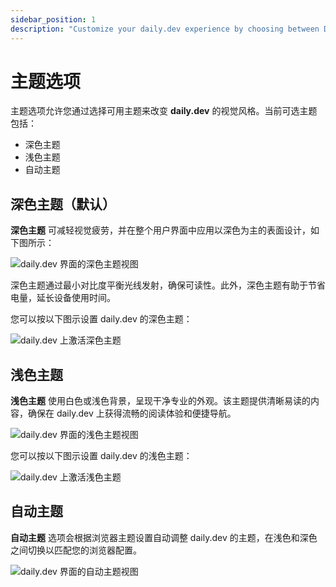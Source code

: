 ```yaml
---
sidebar_position: 1
description: "Customize your daily.dev experience by choosing between Dark, Light, and Auto theme settings for a personalized reading environment."
---
```


# 主题选项

主题选项允许您通过选择可用主题来改变 **daily.dev** 的视觉风格。当前可选主题包括：

- 深色主题
- 浅色主题
- 自动主题

## 深色主题（默认）

**深色主题** 可减轻视觉疲劳，并在整个用户界面中应用以深色为主的表面设计，如下图所示：

![daily.dev 界面的深色主题视图](https://daily-now-res.cloudinary.com/image/upload/v1722601800/docs-v2/6916a1da-db83-41a7-8a6c-590bc7d99b5a.png)

深色主题通过最小对比度平衡光线发射，确保可读性。此外，深色主题有助于节省电量，延长设备使用时间。

您可以按以下图示设置 daily.dev 的深色主题：

![daily.dev 上激活深色主题](https://daily-now-res.cloudinary.com/image/upload/v1722601830/docs-v2/43e5fae1-02e4-48f8-b218-305e7008bcc0.png)

## 浅色主题

**浅色主题** 使用白色或浅色背景，呈现干净专业的外观。该主题提供清晰易读的内容，确保在 daily.dev 上获得流畅的阅读体验和便捷导航。

![daily.dev 界面的浅色主题视图](https://daily-now-res.cloudinary.com/image/upload/v1722601855/docs-v2/c735a963-21a7-4615-bd08-213641db7dc0.png)

您可以按以下图示设置 daily.dev 的浅色主题：

![daily.dev 上激活浅色主题](https://daily-now-res.cloudinary.com/image/upload/v1722601874/docs-v2/64c8e692-1826-4f1f-9b33-9f1250e28f8d.png)

## 自动主题

**自动主题** 选项会根据浏览器主题设置自动调整 daily.dev 的主题，在浅色和深色之间切换以匹配您的浏览器配置。

![daily.dev 界面的自动主题视图](https://daily-now-res.cloudinary.com/image/upload/v1722601887/docs-v2/8c745869-ed77-40ee-976a-5830c4694ba7.png)